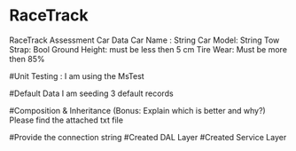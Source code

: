# RaceTrack
RaceTrack Assessment
Car Data 
 Car Name : String 
 Car Model: String
 Tow Strap: Bool 
 Ground Height: must be less then 5 cm
 Tire Wear: Must be more then 85% 
 
#Unit Testing :
 I am using the MsTest
 
#Default Data 
 I am seeding 3 default records  
 
#Composition & Inheritance (Bonus: Explain which is better and why?)
Please find the attached txt file 

#Provide the connection string 
#Created DAL Layer
#Created Service Layer
